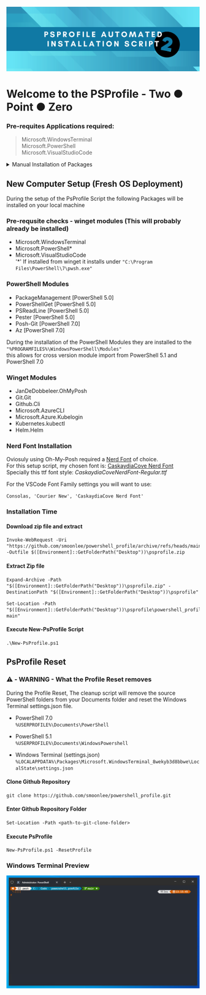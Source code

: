 ![psprofile-automated-installation-script-header-png](content/github_psprofile_v2_header.png)

# Welcome to the PSProfile - Two &#9679; Point &#9679; Zero

### Pre-requites Applications required: 
> Microsoft.WindowsTerminal \
> Microsoft.PowerShell \
> Microsoft.VisualStudioCode 
> 
<details>
<summary>Manual Installation of Packages</summary>

#### Microsoft.WindowsTerminal 
```
winget.exe install --exact --silent --id Microsoft.WindowsTerminal
```

#### Microsoft.PowerShell
```
winget.exe install --exact --silent --id Microsoft.PowerShell
```

#### Microsoft.VisualStudioCode
```
winget.exe install --exact --silent --id Microsoft.VisualStudioCode --scope machine
```
</details>

## New Computer Setup (Fresh OS Deployment)
During the setup of the PsProfile Script the following Packages will be installed on your local machine 

### Pre-requsite checks - winget modules (This will probably already be installed)
 - Microsoft.WindowsTerminal
 - Microsoft.PowerShell*
 - Microsoft.VisualStudioCode \
'*' If installed from winget it installs under `"C:\Program Files\PowerShell\7\pwsh.exe"`

### PowerShell Modules
 - PackageManagement [PowerShell 5.0]
 - PowerShellGet [PowerShell 5.0]
 - PSReadLine [PowerShell 5.0]
 - Pester [PowerShell 5.0]
 - Posh-Git [PowerShell 7.0]
 - Az [PowerShell 7.0]

During the installation of the PowerShell Modules they are installed to the `"%PROGRAMFILES%\WindowsPowerShell\Modules"` \
this allows for cross version module import from PowerShell 5.1 and PowerShell 7.0

### Winget Modules
 - JanDeDobbeleer.OhMyPosh
 - Git.Git
 - Github.Cli
 - Microsoft.AzureCLI
 - Microsoft.Azure.Kubelogin
 - Kubernetes.kubectl
 - Helm.Helm

### Nerd Font Installation
Oviosuly using Oh-My-Posh required a [Nerd Font](https://www.nerdfonts.com/font-downloads) of choice. \
For this setup script, my chosen font is: [CaskaydiaCove Nerd Font](https://github.com/ryanoasis/nerd-fonts/releases/download/v3.0.2/CascadiaCode.zip) \
Specially this ttf font style: *CaskaydiaCoveNerdFont-Regular.ttf*

For the VSCode Font Family settings you will want to use:
```
Consolas, 'Courier New', 'CaskaydiaCove Nerd Font'
```

### Installation Time

#### Download zip file and extract 
```
Invoke-WebRequest -Uri "https://github.com/smoonlee/powershell_profile/archive/refs/heads/main.zip" -Outfile $([Environment]::GetFolderPath("Desktop"))\psprofile.zip
```

#### Extract Zip file
```
Expand-Archive -Path "$([Environment]::GetFolderPath("Desktop"))\psprofile.zip" -DestinationPath "$([Environment]::GetFolderPath("Desktop"))\psprofile"
```

```
Set-Location -Path "$([Environment]::GetFolderPath("Desktop"))\psprofile\powershell_profile-main"
```

#### Execute New-PsProfile Script
```
.\New-PsProfile.ps1
```

## PsProfile Reset 

### ⚠️ -  WARNING - What the Profile Reset removes 
During the Profile Reset, The cleanup script will remove the source PowerShell folders from your Documents folder and reset the Windows Terminal settings.json file.

 - PowerShell 7.0 \
    `%USERPROFILE%\Documents\PowerShell`

- PowerShell 5.1 \
    `%USERPROFILE%\Documents\WindowsPowershell`

- Windows Terminal (settings.json) \
    `%LOCALAPPDATA%\Packages\Microsoft.WindowsTerminal_8wekyb3d8bbwe\LocalState\settings.json`

#### Clone Github Repository
```
git clone https://github.com/smoonlee/powershell_profile.git
```

#### Enter Github Repository Folder
```
Set-Location -Path <path-to-git-clone-folder>
```

#### Execute PsProfile
```
New-PsProfile.ps1 -ResetProfile
```

### Windows Terminal Preview 

![windows-termianl-psprfile-example](content/windows-terminal-psprpfile-pwsh7.png)